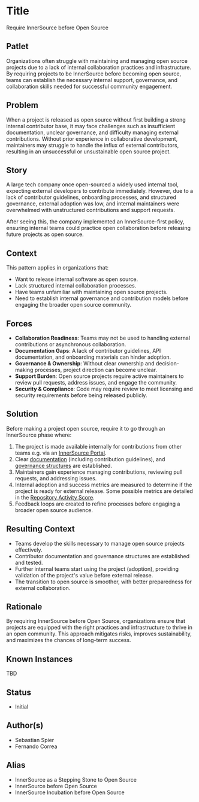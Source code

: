 # Title

Require InnerSource before Open Source

## Patlet

Organizations often struggle with maintaining and managing open source projects due to a lack of internal collaboration practices and infrastructure. By requiring projects to be InnerSource before becoming open source, teams can establish the necessary internal support, governance, and collaboration skills needed for successful community engagement.  

## Problem

When a project is released as open source without first building a strong internal contributor base, it may face challenges such as insufficient documentation, unclear governance, and difficulty managing external contributions. Without prior experience in collaborative development, maintainers may struggle to handle the influx of external contributors, resulting in an unsuccessful or unsustainable open source project.  

## Story

A large tech company once open-sourced a widely used internal tool, expecting external developers to contribute immediately. However, due to a lack of contributor guidelines, onboarding processes, and structured governance, external adoption was low, and internal maintainers were overwhelmed with unstructured contributions and support requests.

After seeing this, the company implemented an InnerSource-first policy, ensuring internal teams could practice open collaboration before releasing future projects as open source.  

## Context

This pattern applies in organizations that:

- Want to release internal software as open source.  
- Lack structured internal collaboration processes.  
- Have teams unfamiliar with maintaining open source projects.  
- Need to establish internal governance and contribution models before engaging the broader open source community.  

## Forces

- **Collaboration Readiness**: Teams may not be used to handling external contributions or asynchronous collaboration.  
- **Documentation Gaps**: A lack of contributor guidelines, API documentation, and onboarding materials can hinder adoption.  
- **Governance & Ownership**: Without clear ownership and decision-making processes, project direction can become unclear.  
- **Support Burden**: Open source projects require active maintainers to review pull requests, address issues, and engage the community.  
- **Security & Compliance**: Code may require review to meet licensing and security requirements before being released publicly.  

## Solution

Before making a project open source, require it to go through an InnerSource phase where:

1. The project is made available internally for contributions from other teams e.g. via an [InnerSource Portal](../2-structured/innersource-portal.md).
2. Clear [documentation](../2-structured/base-documentation.md) (including contribution guidelines), and [governance structures](../2-structured/governance-levels.md) are established.
3. Maintainers gain experience managing contributions, reviewing pull requests, and addressing issues.  
4. Internal adoption and success metrics are measured to determine if the project is ready for external release. Some possible metrics are detailed in the [Repository Activity Score](../2-structured/repository-activity-score.md).
5. Feedback loops are created to refine processes before engaging a broader open source audience.  

## Resulting Context

- Teams develop the skills necessary to manage open source projects effectively.  
- Contributor documentation and governance structures are established and tested.  
- Further internal teams start using the project (adoption), providing validation of the project's value before external release.
- The transition to open source is smoother, with better preparedness for external collaboration.  

## Rationale

By requiring InnerSource before Open Source, organizations ensure that projects are equipped with the right practices and infrastructure to thrive in an open community. This approach mitigates risks, improves sustainability, and maximizes the chances of long-term success.  

## Known Instances

TBD

## Status

- Initial

## Author(s)

- Sebastian Spier
- Fernando Correa

## Alias

- InnerSource as a Stepping Stone to Open Source
- InnerSource before Open Source
- InnerSource Incubation before Open Source
